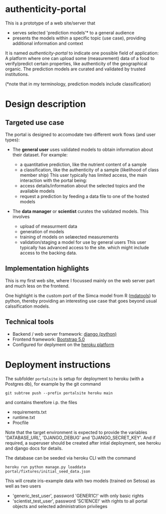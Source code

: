 # authenticity-portal
This is a prototype of a web site/server that 
- serves selected 'prediction models'\* to a general audience
- presents the models within a specific topic (use case), providing additional information and context

It is named *authenticity-portal* to indicate one possible field of application: 
        A platform where one can upload some (measurement) data of a food to verify/predict 
        certain properties, like authenticity of the geographical organic. The prediction models 
        are curated and validated by trusted institutions. 
        
(\*note that in my terminology, prediction models include classification)

# Design description

## Targeted use case 
The portal is designed to accomodate two different work flows (and user types):

- The **general user** uses validated models to obtain information about their dataset. For example:
    - a quantitative prediction, like the nutrient content of a sample
    - a classification, like the authenticity of a sample (likelihood of class member ship)
   This user typically has limited access, the main interaction with the portal being:
    - access details/information about the selected topics and the available models
    - request a prediction by feeding a data file to one of the hosted models  

- The **data manager** or **scientist** curates the validated models. This involves 
    - upload of measurment data
    - generation of models
    - training of models on selæected measurements
    - validation/staging a model for use by general users
    This user typically has advanced access to the site. which might include access to the backing data.

## Implementation highlights
This is my first web site, where I focussed mainly on the web server part and much less on the frontend.

One highlight is the custom port of the Simca model from R ([mdatools](https://mdatools.com/docs/simca.html)) to python, thereby providing an interesting use case that goes beyond usual calssification models.   

## Technical tools
- Backend / web server framework: [django (python)](https://www.djangoproject.com/) 
- Frontend framework: [Bootstrap 5.0](https://getbootstrap.com/docs/)
- Configured for deplyment on the [heroku platform](https://www.heroku.com)


# Deployment instructions
The subfolder `portalsite` is setup for deployment to heroku (with a Postgres db), for example by the git command

```
git subtree push --prefix portalsite heroku main
```

and contains therefore i.p. the files
- requirements.txt
- runtime.txt
- Procfile

Note that the target environment is expected to provide the variables 'DATABASE_URL', 'DJANGO_DEBUG' and 'DJANGO_SECRET_KEY'.
And if required, a superuser should be created after intial deployment, see heroku and django docs for details.

The database can be seeded via heroku CLI with the command
```
heroku run python manage.py loaddata portal/fixtures/initial_seed_data.json
```
This will create iris-example data with two models (trained on Setosa) as well as two users
- 'generic_test_user', password 'GENER1C!' with only basic rights
- 'scientist_test_user', password 'SC1ENCE!' with rights to all portal objects and selected administration privileges

